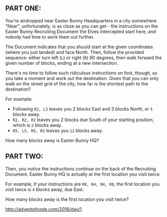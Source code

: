 ## PART ONE:
You're airdropped near Easter Bunny Headquarters in a city somewhere.
"Near", unfortunately, is as close as you can get - the instructions on
the Easter Bunny Recruiting Document the Elves intercepted start here,
and nobody had time to work them out further.

The Document indicates that you should start at the given coordinates
(where you just landed) and face North. Then, follow the provided
sequence: either turn left (`L`) or right (`R`) 90 degrees, then walk
forward the given number of blocks, ending at a new intersection.

There's no time to follow such ridiculous instructions on foot, though,
so you take a moment and work out the destination. Given that you can
only walk on the street grid of the city, how far is the shortest path
to the destination?

For example:

- Following `R2, L3` leaves you 2 blocks East and 3 blocks North, or `5`
  blocks away.
- `R2, R2, R2` leaves you 2 blocks due South of your starting position,
  which is `2` blocks away.
- `R5, L5, R5, R3` leaves you `12` blocks away.

How many blocks away is Easter Bunny HQ?

## PART TWO:
Then, you notice the instructions continue on the back of the Recruiting
Document. Easter Bunny HQ is actually at the first location you visit
twice.

For example, if your instructions are `R8, R4, R4, R8`, the first location
you visit twice is `4` blocks away, due East.

How many blocks away is the first location you visit twice?

http://adventofcode.com/2016/day/1
